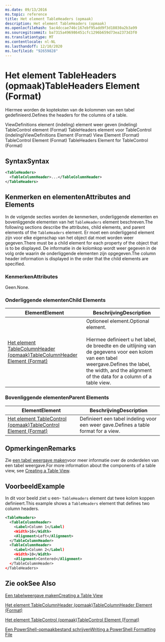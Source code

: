 ```yaml
---
ms.date: 09/13/2016
ms.topic: reference
title: Het element TableHeaders (opmaak)
description: Het element TableHeaders (opmaak)
ms.openlocfilehash: 5ac4dccae746c167ebf95add9f3d18030a2b3a99
ms.sourcegitcommit: ba7315a496986451cfc1296b659d73ea2373d3f0
ms.translationtype: MT
ms.contentlocale: nl-NL
ms.lasthandoff: 12/10/2020
ms.locfileid: "92659828"
---
```

# <a name="tableheaders-element-format"></a><span data-ttu-id="4aa9b-103">Het element TableHeaders (opmaak)</span><span class="sxs-lookup"><span data-stu-id="4aa9b-103">TableHeaders Element (Format)</span></span>

<span data-ttu-id="4aa9b-104">Hiermee worden de kopteksten van de kolommen van een tabel gedefinieerd.</span><span class="sxs-lookup"><span data-stu-id="4aa9b-104">Defines the headers for the columns of a table.</span></span>

<span data-ttu-id="4aa9b-105">ViewDefinitions element (indeling) element weer geven (indeling) TableControl element (Format) TableHeaders element voor TableControl (indeling)</span><span class="sxs-lookup"><span data-stu-id="4aa9b-105">ViewDefinitions Element (Format) View Element (Format) TableControl Element (Format) TableHeaders Element for TableControl (Format)</span></span>

## <a name="syntax"></a><span data-ttu-id="4aa9b-106">Syntax</span><span class="sxs-lookup"><span data-stu-id="4aa9b-106">Syntax</span></span>

```xml
<TableHeaders>
  <TableColumnHeader>...</TableColumnHeader>
</TableHeaders>

```

## <a name="attributes-and-elements"></a><span data-ttu-id="4aa9b-107">Kenmerken en elementen</span><span class="sxs-lookup"><span data-stu-id="4aa9b-107">Attributes and Elements</span></span>

<span data-ttu-id="4aa9b-108">In de volgende secties worden de kenmerken, onderliggende elementen en bovenliggende elementen van het `TableHeaders` element beschreven.</span><span class="sxs-lookup"><span data-stu-id="4aa9b-108">The following sections describe the attributes, child elements, and parent elements of the `TableHeaders` element.</span></span> <span data-ttu-id="4aa9b-109">Er moet een onderliggend element zijn voor elke eigenschap van het object dat moet worden weer gegeven.</span><span class="sxs-lookup"><span data-stu-id="4aa9b-109">There must be a child element for each property of the object that is to be displayed.</span></span> <span data-ttu-id="4aa9b-110">De informatie in de kolomkop wordt weer gegeven in de volg orde waarin de onderliggende elementen zijn opgegeven.</span><span class="sxs-lookup"><span data-stu-id="4aa9b-110">The column header information is displayed in the order that the child elements are specified.</span></span>

### <a name="attributes"></a><span data-ttu-id="4aa9b-111">Kenmerken</span><span class="sxs-lookup"><span data-stu-id="4aa9b-111">Attributes</span></span>

<span data-ttu-id="4aa9b-112">Geen.</span><span class="sxs-lookup"><span data-stu-id="4aa9b-112">None.</span></span>

### <a name="child-elements"></a><span data-ttu-id="4aa9b-113">Onderliggende elementen</span><span class="sxs-lookup"><span data-stu-id="4aa9b-113">Child Elements</span></span>

|<span data-ttu-id="4aa9b-114">Element</span><span class="sxs-lookup"><span data-stu-id="4aa9b-114">Element</span></span>|<span data-ttu-id="4aa9b-115">Beschrijving</span><span class="sxs-lookup"><span data-stu-id="4aa9b-115">Description</span></span>|
|-------------|-----------------|
|[<span data-ttu-id="4aa9b-116">Het element TableColumnHeader (opmaak)</span><span class="sxs-lookup"><span data-stu-id="4aa9b-116">TableColumnHeader Element (Format)</span></span>](./tablecolumnheader-element-format.md)|<span data-ttu-id="4aa9b-117">Optioneel element.</span><span class="sxs-lookup"><span data-stu-id="4aa9b-117">Optional element.</span></span><br /><br /> <span data-ttu-id="4aa9b-118">Hiermee definieert u het label, de breedte en de uitlijning van de gegevens voor een kolom van een tabel weergave.</span><span class="sxs-lookup"><span data-stu-id="4aa9b-118">Defines the label, the width, and the alignment of the data for a column of a table view.</span></span>|

### <a name="parent-elements"></a><span data-ttu-id="4aa9b-119">Bovenliggende elementen</span><span class="sxs-lookup"><span data-stu-id="4aa9b-119">Parent Elements</span></span>

|<span data-ttu-id="4aa9b-120">Element</span><span class="sxs-lookup"><span data-stu-id="4aa9b-120">Element</span></span>|<span data-ttu-id="4aa9b-121">Beschrijving</span><span class="sxs-lookup"><span data-stu-id="4aa9b-121">Description</span></span>|
|-------------|-----------------|
|[<span data-ttu-id="4aa9b-122">Het element TableControl (opmaak)</span><span class="sxs-lookup"><span data-stu-id="4aa9b-122">TableControl Element (Format)</span></span>](./tablecontrol-element-format.md)|<span data-ttu-id="4aa9b-123">Definieert een tabel indeling voor een weer gave.</span><span class="sxs-lookup"><span data-stu-id="4aa9b-123">Defines a table format for a view.</span></span>|

## <a name="remarks"></a><span data-ttu-id="4aa9b-124">Opmerkingen</span><span class="sxs-lookup"><span data-stu-id="4aa9b-124">Remarks</span></span>

<span data-ttu-id="4aa9b-125">Zie [een tabel weergave maken](./creating-a-table-view.md)voor meer informatie over de onderdelen van een tabel weergave.</span><span class="sxs-lookup"><span data-stu-id="4aa9b-125">For more information about the components of a table view, see [Creating a Table View](./creating-a-table-view.md).</span></span>

## <a name="example"></a><span data-ttu-id="4aa9b-126">Voorbeeld</span><span class="sxs-lookup"><span data-stu-id="4aa9b-126">Example</span></span>

<span data-ttu-id="4aa9b-127">In dit voor beeld ziet u een- `TableHeaders` element dat twee kolom koppen definieert.</span><span class="sxs-lookup"><span data-stu-id="4aa9b-127">This example shows a `TableHeaders` element that defines two column headers.</span></span>

```xml
<TableHeaders>
  <TableColumnHeader>
    <Label>Column 1</Label)
    <Width>16</Width>
    <Alignment>Left</Alignment>
  </TableColumnHeader>
  <TableColumnHeader>
    <Label>Column 2</Label)
    <Width>10</Width>
    <Alignment>Centered</Alignment>
  </TableColumnHeader>
</TableHeaders>
```

## <a name="see-also"></a><span data-ttu-id="4aa9b-128">Zie ook</span><span class="sxs-lookup"><span data-stu-id="4aa9b-128">See Also</span></span>

[<span data-ttu-id="4aa9b-129">Een tabelweergave maken</span><span class="sxs-lookup"><span data-stu-id="4aa9b-129">Creating a Table View</span></span>](./creating-a-table-view.md)

[<span data-ttu-id="4aa9b-130">Het element TableColumnHeader (opmaak)</span><span class="sxs-lookup"><span data-stu-id="4aa9b-130">TableColumnHeader Element (Format)</span></span>](./tablecolumnheader-element-format.md)

[<span data-ttu-id="4aa9b-131">Het element TableControl (opmaak)</span><span class="sxs-lookup"><span data-stu-id="4aa9b-131">TableControl Element (Format)</span></span>](./tablecontrol-element-format.md)

[<span data-ttu-id="4aa9b-132">Een PowerShell-opmaakbestand schrijven</span><span class="sxs-lookup"><span data-stu-id="4aa9b-132">Writing a PowerShell Formatting File</span></span>](./writing-a-powershell-formatting-file.md)
